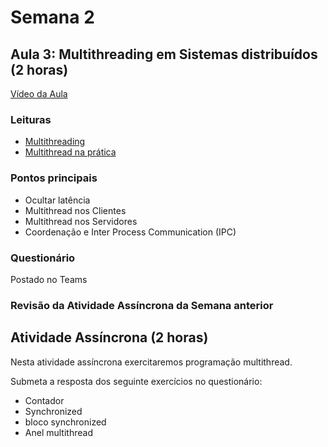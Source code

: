 # Semana 2

## Aula 3: Multithreading em Sistemas distribuídos (2 horas)
[Vídeo da Aula](https://web.microsoftstream.com/video/ca447bd9-2ae5-4d1e-909b-d57395c74f32)

### Leituras
* [Multithreading](https://lasarojc.github.io/ds_notes/basics/#multiprogramacao-e-multithreading-em-sistemas-distribuidos)
* [Multithread na prática](https://lasarojc.github.io/ds_notes/basics/#multithread-na-pratica)

### Pontos principais
* Ocultar latência
* Multithread nos Clientes
* Multithread nos Servidores
* Coordenação e Inter Process Communication (IPC)

### Questionário
Postado no Teams

### Revisão da Atividade Assíncrona da Semana anterior

## Atividade Assíncrona (2 horas)
Nesta atividade assíncrona exercitaremos programação multithread.

Submeta a resposta dos seguinte exercícios no questionário:

* Contador
* Synchronized
* bloco synchronized
* Anel multithread
